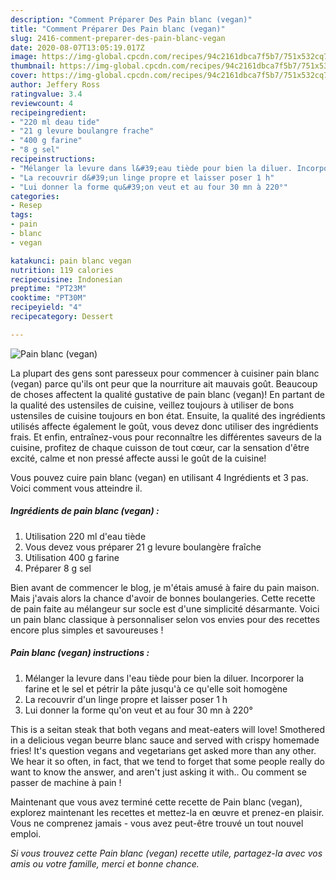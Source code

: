 ```yaml
---
description: "Comment Préparer Des Pain blanc (vegan)"
title: "Comment Préparer Des Pain blanc (vegan)"
slug: 2416-comment-preparer-des-pain-blanc-vegan
date: 2020-08-07T13:05:19.017Z
image: https://img-global.cpcdn.com/recipes/94c2161dbca7f5b7/751x532cq70/pain-blanc-vegan-photo-principale-de-la-recette.jpg
thumbnail: https://img-global.cpcdn.com/recipes/94c2161dbca7f5b7/751x532cq70/pain-blanc-vegan-photo-principale-de-la-recette.jpg
cover: https://img-global.cpcdn.com/recipes/94c2161dbca7f5b7/751x532cq70/pain-blanc-vegan-photo-principale-de-la-recette.jpg
author: Jeffery Ross
ratingvalue: 3.4
reviewcount: 4
recipeingredient:
- "220 ml deau tide"
- "21 g levure boulangre frache"
- "400 g farine"
- "8 g sel"
recipeinstructions:
- "Mélanger la levure dans l&#39;eau tiède pour bien la diluer. Incorporer la farine et le sel et pétrir la pâte jusqu&#39;à ce qu&#39;elle soit homogène"
- "La recouvrir d&#39;un linge propre et laisser poser 1 h"
- "Lui donner la forme qu&#39;on veut et au four 30 mn à 220°"
categories:
- Resep
tags:
- pain
- blanc
- vegan

katakunci: pain blanc vegan 
nutrition: 119 calories
recipecuisine: Indonesian
preptime: "PT23M"
cooktime: "PT30M"
recipeyield: "4"
recipecategory: Dessert

---
```



![Pain blanc (vegan)](https://img-global.cpcdn.com/recipes/94c2161dbca7f5b7/751x532cq70/pain-blanc-vegan-photo-principale-de-la-recette.jpg)

La plupart des gens sont paresseux pour commencer à cuisiner pain blanc (vegan) parce qu'ils ont peur que la nourriture ait mauvais goût. Beaucoup de choses affectent la qualité gustative de pain blanc (vegan)! En partant de la qualité des ustensiles de cuisine, veillez toujours à utiliser de bons ustensiles de cuisine toujours en bon état. Ensuite, la qualité des ingrédients utilisés affecte également le goût, vous devez donc utiliser des ingrédients frais. Et enfin, entraînez-vous pour reconnaître les différentes saveurs de la cuisine, profitez de chaque cuisson de tout cœur, car la sensation d'être excité, calme et non pressé affecte aussi le goût de la cuisine!

<!--inarticleads1-->

Vous pouvez cuire pain blanc (vegan) en utilisant 4 Ingrédients et 3 pas. Voici comment vous atteindre il.

##### Ingrédients de pain blanc (vegan) :

1. Utilisation 220 ml d&#39;eau tiède
1. Vous devez vous préparer 21 g levure boulangère fraîche
1. Utilisation 400 g farine
1. Préparer 8 g sel


Bien avant de commencer le blog, je m&#39;étais amusé à faire du pain maison. Mais j&#39;avais alors la chance d&#39;avoir de bonnes boulangeries. Cette recette de pain faite au mélangeur sur socle est d&#39;une simplicité désarmante. Voici un pain blanc classique à personnaliser selon vos envies pour des recettes encore plus simples et savoureuses ! 

<!--inarticleads2-->

##### Pain blanc (vegan) instructions :

1. Mélanger la levure dans l&#39;eau tiède pour bien la diluer. Incorporer la farine et le sel et pétrir la pâte jusqu&#39;à ce qu&#39;elle soit homogène
1. La recouvrir d&#39;un linge propre et laisser poser 1 h
1. Lui donner la forme qu&#39;on veut et au four 30 mn à 220°


This is a seitan steak that both vegans and meat-eaters will love! Smothered in a delicious vegan beurre blanc sauce and served with crispy homemade fries! It&#39;s question vegans and vegetarians get asked more than any other. We hear it so often, in fact, that we tend to forget that some people really do want to know the answer, and aren&#39;t just asking it with.. Ou comment se passer de machine à pain ! 

<!--inarticleads1-->

<p>
Maintenant que vous avez terminé cette recette de Pain blanc (vegan), explorez maintenant les recettes et mettez-la en œuvre et prenez-en plaisir. Vous ne comprenez jamais - vous avez peut-être trouvé un tout nouvel emploi.
</p>

<p>
<i>Si vous trouvez cette Pain blanc (vegan) recette utile, partagez-la avec vos amis ou votre famille, merci et bonne chance.</i>
</p>
